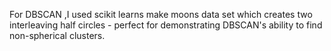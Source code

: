 For DBSCAN ,I used scikit learns make moons data set  which creates two interleaving half circles - perfect for demonstrating DBSCAN's ability to find non-spherical clusters.